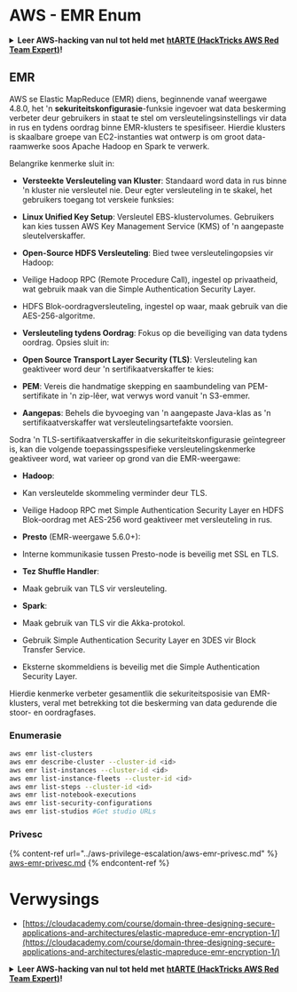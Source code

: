 # AWS - EMR Enum

<details>

<summary><strong>Leer AWS-hacking van nul tot held met</strong> <a href="https://training.hacktricks.xyz/courses/arte"><strong>htARTE (HackTricks AWS Red Team Expert)</strong></a><strong>!</strong></summary>

Ander maniere om HackTricks te ondersteun:

* As jy jou **maatskappy geadverteer wil sien in HackTricks** of **HackTricks in PDF wil aflaai**, kyk na die [**SUBSCRIPTION PLANS**](https://github.com/sponsors/carlospolop)!
* Kry die [**amptelike PEASS & HackTricks swag**](https://peass.creator-spring.com)
* Ontdek [**The PEASS Family**](https://opensea.io/collection/the-peass-family), ons versameling eksklusiewe [**NFTs**](https://opensea.io/collection/the-peass-family)
* **Sluit aan by die** 💬 [**Discord-groep**](https://discord.gg/hRep4RUj7f) of die [**telegram-groep**](https://t.me/peass) of **volg** ons op **Twitter** 🐦 [**@hacktricks_live**](https://twitter.com/hacktricks_live)**.**
* **Deel jou hacking-truuks deur PR's in te dien by die** [**HackTricks**](https://github.com/carlospolop/hacktricks) en [**HackTricks Cloud**](https://github.com/carlospolop/hacktricks-cloud) github-repos.

</details>

## EMR

AWS se Elastic MapReduce (EMR) diens, beginnende vanaf weergawe 4.8.0, het 'n **sekuriteitskonfigurasie**-funksie ingevoer wat data beskerming verbeter deur gebruikers in staat te stel om versleutelingsinstellings vir data in rus en tydens oordrag binne EMR-klusters te spesifiseer. Hierdie klusters is skaalbare groepe van EC2-instanties wat ontwerp is om groot data-raamwerke soos Apache Hadoop en Spark te verwerk.

Belangrike kenmerke sluit in:

- **Versteekte Versleuteling van Kluster**: Standaard word data in rus binne 'n kluster nie versleutel nie. Deur egter versleuteling in te skakel, het gebruikers toegang tot verskeie funksies:
- **Linux Unified Key Setup**: Versleutel EBS-klustervolumes. Gebruikers kan kies tussen AWS Key Management Service (KMS) of 'n aangepaste sleutelverskaffer.
- **Open-Source HDFS Versleuteling**: Bied twee versleutelingopsies vir Hadoop:
- Veilige Hadoop RPC (Remote Procedure Call), ingestel op privaatheid, wat gebruik maak van die Simple Authentication Security Layer.
- HDFS Blok-oordragversleuteling, ingestel op waar, maak gebruik van die AES-256-algoritme.

- **Versleuteling tydens Oordrag**: Fokus op die beveiliging van data tydens oordrag. Opsies sluit in:
- **Open Source Transport Layer Security (TLS)**: Versleuteling kan geaktiveer word deur 'n sertifikaatverskaffer te kies:
- **PEM**: Vereis die handmatige skepping en saambundeling van PEM-sertifikate in 'n zip-lêer, wat verwys word vanuit 'n S3-emmer.
- **Aangepas**: Behels die byvoeging van 'n aangepaste Java-klas as 'n sertifikaatverskaffer wat versleutelingsartefakte voorsien.

Sodra 'n TLS-sertifikaatverskaffer in die sekuriteitskonfigurasie geïntegreer is, kan die volgende toepassingsspesifieke versleutelingskenmerke geaktiveer word, wat varieer op grond van die EMR-weergawe:

- **Hadoop**:
- Kan versleutelde skommeling verminder deur TLS.
- Veilige Hadoop RPC met Simple Authentication Security Layer en HDFS Blok-oordrag met AES-256 word geaktiveer met versleuteling in rus.

- **Presto** (EMR-weergawe 5.6.0+):
- Interne kommunikasie tussen Presto-node is beveilig met SSL en TLS.

- **Tez Shuffle Handler**:
- Maak gebruik van TLS vir versleuteling.

- **Spark**:
- Maak gebruik van TLS vir die Akka-protokol.
- Gebruik Simple Authentication Security Layer en 3DES vir Block Transfer Service.
- Eksterne skommeldiens is beveilig met die Simple Authentication Security Layer.

Hierdie kenmerke verbeter gesamentlik die sekuriteitsposisie van EMR-klusters, veral met betrekking tot die beskerming van data gedurende die stoor- en oordragfases.


### Enumerasie
```bash
aws emr list-clusters
aws emr describe-cluster --cluster-id <id>
aws emr list-instances --cluster-id <id>
aws emr list-instance-fleets --cluster-id <id>
aws emr list-steps --cluster-id <id>
aws emr list-notebook-executions
aws emr list-security-configurations
aws emr list-studios #Get studio URLs
```
### Privesc

{% content-ref url="../aws-privilege-escalation/aws-emr-privesc.md" %}
[aws-emr-privesc.md](../aws-privilege-escalation/aws-emr-privesc.md)
{% endcontent-ref %}

# Verwysings
* [https://cloudacademy.com/course/domain-three-designing-secure-applications-and-architectures/elastic-mapreduce-emr-encryption-1/](https://cloudacademy.com/course/domain-three-designing-secure-applications-and-architectures/elastic-mapreduce-emr-encryption-1/)

<details>

<summary><strong>Leer AWS-hacking van nul tot held met</strong> <a href="https://training.hacktricks.xyz/courses/arte"><strong>htARTE (HackTricks AWS Red Team Expert)</strong></a><strong>!</strong></summary>

Ander maniere om HackTricks te ondersteun:

* As jy jou **maatskappy geadverteer wil sien in HackTricks** of **HackTricks in PDF wil aflaai**, kyk na die [**SUBSCRIPTION PLANS**](https://github.com/sponsors/carlospolop)!
* Kry die [**amptelike PEASS & HackTricks swag**](https://peass.creator-spring.com)
* Ontdek [**The PEASS Family**](https://opensea.io/collection/the-peass-family), ons versameling eksklusiewe [**NFTs**](https://opensea.io/collection/the-peass-family)
* **Sluit aan by die** 💬 [**Discord-groep**](https://discord.gg/hRep4RUj7f) of die [**telegram-groep**](https://t.me/peass) of **volg** ons op **Twitter** 🐦 [**@hacktricks_live**](https://twitter.com/hacktricks_live)**.**
* **Deel jou hacking-truuks deur PR's in te dien by die** [**HackTricks**](https://github.com/carlospolop/hacktricks) en [**HackTricks Cloud**](https://github.com/carlospolop/hacktricks-cloud) github-repos.

</details>
